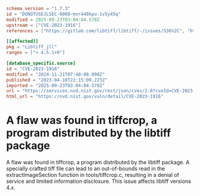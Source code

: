 ```toml
schema_version = "1.7.3"
id = "DONOTUSEJLSEC-0000-mnr448kpu-1v5y45q"
modified = 2025-09-23T03:04:04.578Z
upstream = ["CVE-2023-1916"]
references = ["https://gitlab.com/libtiff/libtiff/-/issues/536%2C", "https://gitlab.com/libtiff/libtiff/-/issues/537", "https://support.apple.com/kb/HT213844", "https://gitlab.com/libtiff/libtiff/-/issues/536", "https://gitlab.com/libtiff/libtiff/-/issues/536%2C", "https://gitlab.com/libtiff/libtiff/-/issues/537", "https://support.apple.com/kb/HT213844"]

[[affected]]
pkg = "Libtiff_jll"
ranges = ["< 4.5.1+0"]

[database_specific.source]
id = "CVE-2023-1916"
modified = "2024-11-21T07:40:08.090Z"
published = "2023-04-10T22:15:09.223Z"
imported = "2025-09-23T03:04:04.578Z"
url = "https://services.nvd.nist.gov/rest/json/cves/2.0?cveId=CVE-2023-1916"
html_url = "https://nvd.nist.gov/vuln/detail/CVE-2023-1916"
```

# A flaw was found in tiffcrop, a program distributed by the libtiff package

A flaw was found in tiffcrop, a program distributed by the libtiff package. A specially crafted tiff file can lead to an out-of-bounds read in the extractImageSection function in tools/tiffcrop.c, resulting in a denial of service and limited information disclosure. This issue affects libtiff versions 4.x.

